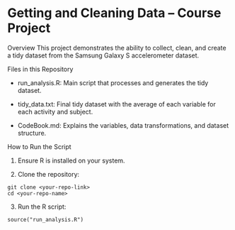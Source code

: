 # Getting and Cleaning Data – Course Project

Overview
This project demonstrates the ability to collect, clean, and create a tidy dataset from the Samsung Galaxy S accelerometer dataset.

Files in this Repository
- run_analysis.R: Main script that processes and generates the tidy dataset.

- tidy_data.txt: Final tidy dataset with the average of each variable for each activity and subject.

- CodeBook.md: Explains the variables, data transformations, and dataset structure.

How to Run the Script
1. Ensure R is installed on your system.

2. Clone the repository:
```
git clone <your-repo-link>
cd <your-repo-name>
```

3. Run the R script:
```
source("run_analysis.R")
```